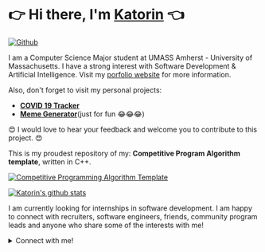 # 👉 Hi there, I'm [Katorin](https://thevuong8000.github.io/) 👈
[![Github](https://img.shields.io/github/followers/thevuong8000?label=Follow&style=social)](https://github.com/thevuong8000)

I am a Computer Science Major student at UMASS Amherst - University of Massachusetts. I have a strong interest with Software Development & Artificial Intelligence. Visit my [porfolio website](https://thevuong8000.github.io/) for more information.

Also, don't forget to visit my personal projects:
- [**COVID 19 Tracker**](https://thevuong8000.github.io/covid19-tracker/)
- [**Meme Generator**](https://thevuong8000.github.io/meme-generator/)(just for fun 😂😂😂)

😍 I would love to hear your feedback and welcome you to contribute to this project. 😍

This is my proudest repository of my: **Competitive Program Algorithm template**, written in C++. 

[![Competitive Programming Algorithm Template](https://github-readme-stats.vercel.app/api/pin/?username=thevuong8000&theme=default&repo=Competitive-Programming)](https://github.com/thevuong8000/Competitive-Programming)

[![Katorin's github stats](https://github-readme-stats.vercel.app/api?username=thevuong8000&hide=issues,prs&count_private=true&show_icons=true&theme=default)](https://github.com/thevuong8000)

I am currently looking for internships in software development. I am happy to connect with recruiters, software engineers, friends, community program leads and anyone who share some of the interests with me!

<details>
  <summary>
  Connect with me!
  </summary>
<br />

- My email: [ducmanh.tran2904@gmail.com](mailto:ducmanh.tran2904@gmail.com)
- [Facebook](https://www.facebook.com/manh.beomap)
- [Github](https://github.com/thevuong8000)
- [My website](https://thevuong8000.github.io/)
- [LinkedIn](https://www.linkedin.com/in/manh-tran-a003821a2/)
- For detailed information about me, please view [my CV](https://thevuong8000.github.io/data/RESUME.pdf)

</details>
